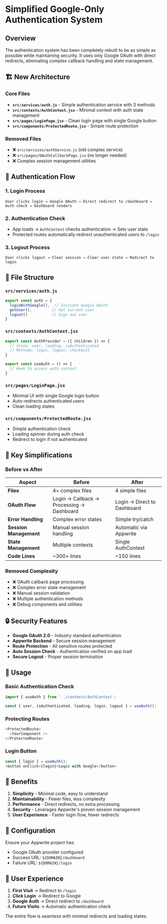 # Simplified Google-Only Authentication System

## Overview
The authentication system has been completely rebuilt to be as simple as possible while maintaining security. It uses only Google OAuth with direct redirects, eliminating complex callback handling and state management.

## 🏗️ New Architecture

### Core Files
- **`src/services/auth.js`** - Simple authentication service with 3 methods
- **`src/contexts/AuthContext.jsx`** - Minimal context with auth state management
- **`src/pages/LoginPage.jsx`** - Clean login page with single Google button
- **`src/components/ProtectedRoute.jsx`** - Simple route protection

### Removed Files
- ❌ `src/services/authService.js` (old complex service)
- ❌ `src/pages/OAuthCallbackPage.jsx` (no longer needed)
- ❌ Complex session management utilities

## 🔄 Authentication Flow

### 1. Login Process
```
User clicks login → Google OAuth → Direct redirect to /dashboard → Auth check → Dashboard renders
```

### 2. Authentication Check
- App loads → `AuthContext` checks authentication → Sets user state
- Protected routes automatically redirect unauthenticated users to `/login`

### 3. Logout Process
```
User clicks logout → Clear session → Clear user state → Redirect to login
```

## 📁 File Structure

### `src/services/auth.js`
```javascript
export const auth = {
  loginWithGoogle(),  // Initiate Google OAuth
  getUser(),         // Get current user
  logout()           // Sign out user
}
```

### `src/contexts/AuthContext.jsx`
```javascript
export const AuthProvider = ({ children }) => {
  // State: user, loading, isAuthenticated
  // Methods: login, logout, checkAuth
}

export const useAuth = () => {
  // Hook to access auth context
}
```

### `src/pages/LoginPage.jsx`
- Minimal UI with single Google login button
- Auto-redirects authenticated users
- Clean loading states

### `src/components/ProtectedRoute.jsx`
- Simple authentication check
- Loading spinner during auth check
- Redirect to login if not authenticated

## 🎯 Key Simplifications

### Before vs After

| Aspect | Before | After |
|--------|--------|-------|
| **Files** | 4+ complex files | 4 simple files |
| **OAuth Flow** | Login → Callback → Processing → Dashboard | Login → Direct to Dashboard |
| **Error Handling** | Complex error states | Simple try/catch |
| **Session Management** | Manual session handling | Automatic via Appwrite |
| **State Management** | Multiple contexts | Single AuthContext |
| **Code Lines** | ~300+ lines | ~150 lines |

### Removed Complexity
- ❌ OAuth callback page processing
- ❌ Complex error state management
- ❌ Manual session validation
- ❌ Multiple authentication methods
- ❌ Debug components and utilities

## 🔒 Security Features

- **Google OAuth 2.0** - Industry standard authentication
- **Appwrite Backend** - Secure session management
- **Route Protection** - All sensitive routes protected
- **Auto Session Check** - Authentication verified on app load
- **Secure Logout** - Proper session termination

## 🚀 Usage

### Basic Authentication Check
```javascript
import { useAuth } from '../contexts/AuthContext';

const { user, isAuthenticated, loading, login, logout } = useAuth();
```

### Protecting Routes
```javascript
<ProtectedRoute>
  <YourComponent />
</ProtectedRoute>
```

### Login Button
```javascript
const { login } = useAuth();
<button onClick={login}>Login with Google</button>
```

## 🎯 Benefits

1. **Simplicity** - Minimal code, easy to understand
2. **Maintainability** - Fewer files, less complexity
3. **Performance** - Direct redirects, no extra processing
4. **Security** - Leverages Appwrite's proven session management
5. **User Experience** - Faster login flow, fewer redirects

## 🔧 Configuration

Ensure your Appwrite project has:
- Google OAuth provider configured
- Success URL: `${DOMAIN}/dashboard`
- Failure URL: `${DOMAIN}/login`

## 📱 User Experience

1. **First Visit** → Redirect to `/login`
2. **Click Login** → Redirect to Google
3. **Google Auth** → Direct redirect to `/dashboard`
4. **Future Visits** → Automatic authentication check

The entire flow is seamless with minimal redirects and loading states.
